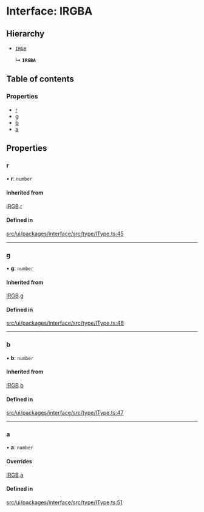 # Interface: IRGBA

## Hierarchy

- [`IRGB`](IRGB.md)

  ↳ **`IRGBA`**

## Table of contents

### Properties

- [r](IRGBA.md#r)
- [g](IRGBA.md#g)
- [b](IRGBA.md#b)
- [a](IRGBA.md#a)

## Properties

### r

• **r**: `number`

#### Inherited from

[IRGB](IRGB.md).[r](IRGB.md#r)

#### Defined in

[src/ui/packages/interface/src/type/IType.ts:45](https://github.com/leaferjs/leafer-ui/blob/38558928fc1be6d4d216bb813fcdb043c6cbb533/packages/interface/src/type/IType.ts#L45)

___

### g

• **g**: `number`

#### Inherited from

[IRGB](IRGB.md).[g](IRGB.md#g)

#### Defined in

[src/ui/packages/interface/src/type/IType.ts:46](https://github.com/leaferjs/leafer-ui/blob/38558928fc1be6d4d216bb813fcdb043c6cbb533/packages/interface/src/type/IType.ts#L46)

___

### b

• **b**: `number`

#### Inherited from

[IRGB](IRGB.md).[b](IRGB.md#b)

#### Defined in

[src/ui/packages/interface/src/type/IType.ts:47](https://github.com/leaferjs/leafer-ui/blob/38558928fc1be6d4d216bb813fcdb043c6cbb533/packages/interface/src/type/IType.ts#L47)

___

### a

• **a**: `number`

#### Overrides

[IRGB](IRGB.md).[a](IRGB.md#a)

#### Defined in

[src/ui/packages/interface/src/type/IType.ts:51](https://github.com/leaferjs/leafer-ui/blob/38558928fc1be6d4d216bb813fcdb043c6cbb533/packages/interface/src/type/IType.ts#L51)
